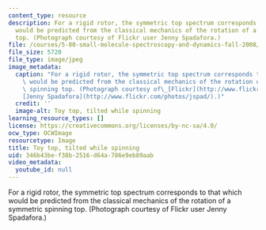 ```yaml
---
content_type: resource
description: For a rigid rotor, the symmetric top spectrum corresponds to that which
  would be predicted from the classical mechanics of the rotation of a symmetric spinning
  top. (Photograph courtesy of Flickr user Jenny Spadafora.)
file: /courses/5-80-small-molecule-spectroscopy-and-dynamics-fall-2008/346b43bef38b2516d64a786e9eb89aab_5-80f08-th.jpg
file_size: 5720
file_type: image/jpeg
image_metadata:
  caption: "For a rigid rotor, the symmetric top spectrum corresponds to that which\
    \ would be predicted from the classical mechanics of the rotation of a symmetric\
    \ spinning top. (Photograph courtesy of\_[Flickr](http://www.flickr.com/)\_user\_\
    [Jenny Spadafora](http://www.flickr.com/photos/jspad/).)"
  credit: ''
  image-alt: Toy top, tilted while spinning
learning_resource_types: []
license: https://creativecommons.org/licenses/by-nc-sa/4.0/
ocw_type: OCWImage
resourcetype: Image
title: Toy top, tilted while spinning
uid: 346b43be-f38b-2516-d64a-786e9eb89aab
video_metadata:
  youtube_id: null
---
```

For a rigid rotor, the symmetric top spectrum corresponds to that which would be predicted from the classical mechanics of the rotation of a symmetric spinning top. (Photograph courtesy of Flickr user Jenny Spadafora.)